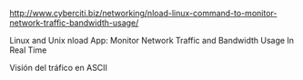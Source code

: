 http://www.cyberciti.biz/networking/nload-linux-command-to-monitor-network-traffic-bandwidth-usage/

Linux and Unix nload App: Monitor Network Traffic and Bandwidth Usage In Real Time

Visión del tráfico en ASCII
